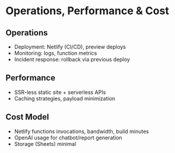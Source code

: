 # Operations, Performance & Cost

## Operations
- Deployment: Netlify (CI/CD), preview deploys
- Monitoring: logs, function metrics
- Incident response: rollback via previous deploy

## Performance
- SSR-less static site + serverless APIs
- Caching strategies, payload minimization

## Cost Model
- Netlify functions invocations, bandwidth, build minutes
- OpenAI usage for chatbot/report generation
- Storage (Sheets) minimal
